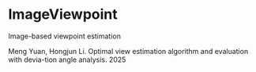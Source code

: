 # ImageViewpoint
Image-based viewpoint estimation

Meng Yuan, Hongjun Li. Optimal view estimation algorithm and evaluation with devia-tion angle analysis. 2025
